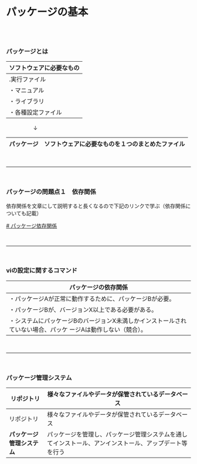 # パッケージの基本

<br>
<br>

### パッケージとは

| ソフトウェアに必要なもの |    
|--|
| .実行ファイル |          
| ・マニュアル |
| ・ライブラリ |
| ・各種設定ファイル |
 
&emsp; 　　　　↓

| パッケージ | ソフトウェアに必要なものを１つのまとめたファイル |
|--|--| 

<br>

-----------------------------

<br>

### パッケージの問題点１　依存関係

依存関係を文章にして説明すると長くなるので下記のリンクで学ぶ（依存関係についても記載）

[# パッケージ依存関係](https://tanoike.com/linux-package-dependencies-explainedURL)

<br>

----------------------

<br>

### viの設定に関するコマンド
| パッケージの依存関係  |
| -----|
| ・パッケージAが正常に動作するために、パッケージBが必要。 |
| ・パッケージBが、バージョンX以上である必要がある。 |
| ・システムにパッケージBのバージョンX未満しかインストールされていない場合、パッケ  ージAは動作しない（競合）。 |

<br>

---------------

<br>

### パッケージ管理システム

|リポジトリ| 様々なファイルやデータが保管されているデータベース |
|--|--|
| リポジトリ | 様々なファイルやデータが保管されているデータベース |
| **パッケージ管理システム** | パッケージを管理し、パッケージ管理システムを通してインストール、アンインストール、アップデート等を行う |

